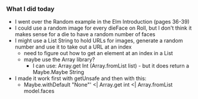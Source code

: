### What I did today
- I went over the Random example in the Elm Introduction (pages 36-39)
- I could use a random image for every dieFace on Roll, but I don't think it makes sense for a die to have a random number of faces
- I might use a List String to hold URLs for images, generate a random number and use it to take out a URL at an index
  - need to figure out how to get an element at an index in a List
  - maybe use the Array library?
    - I can use: Array.get Int (Array.fromList list) - but it does return a Maybe.Maybe String
- I made it work first with getUnsafe and then with this:
  - Maybe.withDefault "None"' <| Array.get int <| Array.fromList model.faces
